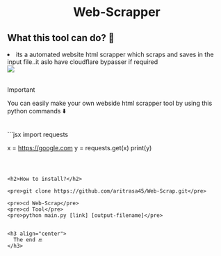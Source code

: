  <h1 align="center">
  Web-Scrapper 
</h1>

<h2>What this tool can do? 🦸 </h2>


<li> its a automated website html 
scrapper which scraps and saves in
the input file..it aslo have cloudflare
bypasser if required

<br>

<img src="https://github.com/aritrasa45/Web-Scrap/blob/main/git_img.jpg" style="display:block; margin: 0 auto;">

<br>


>[!IMPORTANT]
>You can easily make your own webside html
>scrapper tool by using this python
>commands ⬇️


<br>
```jsx
import requests

x = https://google.com
y = requests.get(x)
print(y)
```



<h2>How to install?</h2>

<pre>git clone https://github.com/aritrasa45/Web-Scrap.git</pre>

<pre>cd Web-Scrap</pre>
<pre>cd Tool</pre>
<pre>python main.py [link] [output-filename]</pre>


<h3 align="center">
  The end 🔚
</h3>


